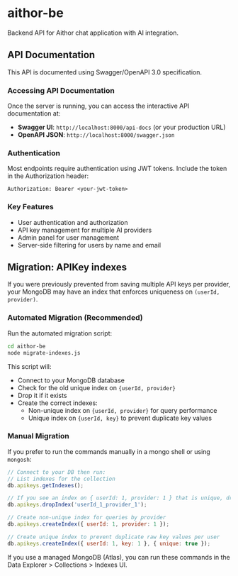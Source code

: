 # aithor-be

Backend API for Aithor chat application with AI integration.

## API Documentation

This API is documented using Swagger/OpenAPI 3.0 specification.

### Accessing API Documentation

Once the server is running, you can access the interactive API documentation at:

- **Swagger UI**: `http://localhost:8000/api-docs` (or your production URL)
- **OpenAPI JSON**: `http://localhost:8000/swagger.json`

### Authentication

Most endpoints require authentication using JWT tokens. Include the token in the Authorization header:

```
Authorization: Bearer <your-jwt-token>
```

### Key Features

- User authentication and authorization
- API key management for multiple AI providers
- Admin panel for user management
- Server-side filtering for users by name and email

## Migration: APIKey indexes

If you were previously prevented from saving multiple API keys per provider, your MongoDB may have an index that enforces uniqueness on `(userId, provider)`.

### Automated Migration (Recommended)

Run the automated migration script:

```bash
cd aithor-be
node migrate-indexes.js
```

This script will:
- Connect to your MongoDB database
- Check for the old unique index on `{userId, provider}`
- Drop it if it exists
- Create the correct indexes:
  - Non-unique index on `{userId, provider}` for query performance
  - Unique index on `{userId, key}` to prevent duplicate key values

### Manual Migration

If you prefer to run the commands manually in a mongo shell or using `mongosh`:

```js
// Connect to your DB then run:
// List indexes for the collection
db.apikeys.getIndexes();

// If you see an index on { userId: 1, provider: 1 } that is unique, drop it (use the actual index name):
db.apikeys.dropIndex('userId_1_provider_1');

// Create non-unique index for queries by provider
db.apikeys.createIndex({ userId: 1, provider: 1 });

// Create unique index to prevent duplicate raw key values per user
db.apikeys.createIndex({ userId: 1, key: 1 }, { unique: true });
```

If you use a managed MongoDB (Atlas), you can run these commands in the Data Explorer > Collections > Indexes UI.
